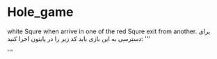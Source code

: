 # Hole_game
white Squre when arrive in one of the red Squre exit from another.
برای دسترسی به این بازی باید کد زیر را در پایتون اجرا کنید:
'''


'''
